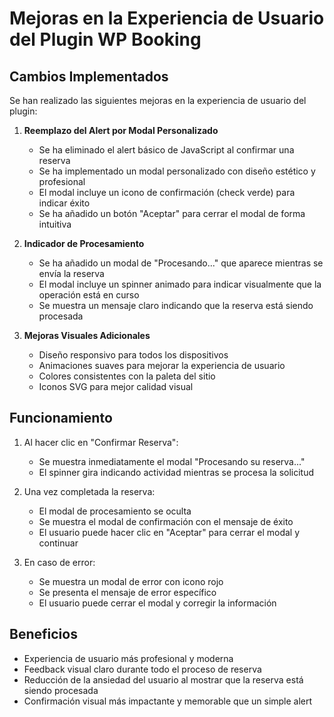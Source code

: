 # Mejoras en la Experiencia de Usuario del Plugin WP Booking

## Cambios Implementados

Se han realizado las siguientes mejoras en la experiencia de usuario del plugin:

1. **Reemplazo del Alert por Modal Personalizado**
   - Se ha eliminado el alert básico de JavaScript al confirmar una reserva
   - Se ha implementado un modal personalizado con diseño estético y profesional
   - El modal incluye un icono de confirmación (check verde) para indicar éxito
   - Se ha añadido un botón "Aceptar" para cerrar el modal de forma intuitiva

2. **Indicador de Procesamiento**
   - Se ha añadido un modal de "Procesando..." que aparece mientras se envía la reserva
   - El modal incluye un spinner animado para indicar visualmente que la operación está en curso
   - Se muestra un mensaje claro indicando que la reserva está siendo procesada

3. **Mejoras Visuales Adicionales**
   - Diseño responsivo para todos los dispositivos
   - Animaciones suaves para mejorar la experiencia de usuario
   - Colores consistentes con la paleta del sitio
   - Iconos SVG para mejor calidad visual

## Funcionamiento

1. Al hacer clic en "Confirmar Reserva":
   - Se muestra inmediatamente el modal "Procesando su reserva..."
   - El spinner gira indicando actividad mientras se procesa la solicitud

2. Una vez completada la reserva:
   - El modal de procesamiento se oculta
   - Se muestra el modal de confirmación con el mensaje de éxito
   - El usuario puede hacer clic en "Aceptar" para cerrar el modal y continuar

3. En caso de error:
   - Se muestra un modal de error con icono rojo
   - Se presenta el mensaje de error específico
   - El usuario puede cerrar el modal y corregir la información

## Beneficios

- Experiencia de usuario más profesional y moderna
- Feedback visual claro durante todo el proceso de reserva
- Reducción de la ansiedad del usuario al mostrar que la reserva está siendo procesada
- Confirmación visual más impactante y memorable que un simple alert
